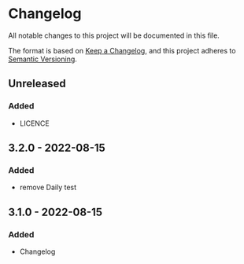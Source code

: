 # Changelog

All notable changes to this project will be documented in this file.

The format is based on [Keep a Changelog](https://keepachangelog.com/en/1.0.0/),
and this project adheres to [Semantic Versioning](https://semver.org/spec/v2.0.0.html).

## Unreleased
### Added
- LICENCE

## 3.2.0 - 2022-08-15
### Added
- remove Daily test

## 3.1.0 - 2022-08-15
### Added
- Changelog
